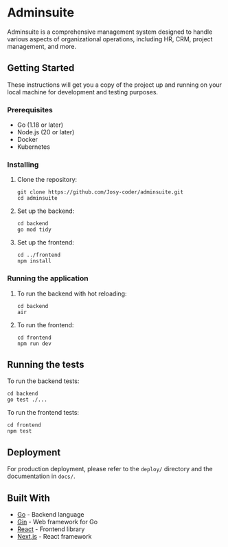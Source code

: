 # Adminsuite

Adminsuite is a comprehensive management system designed to handle various aspects of organizational operations, including HR, CRM, project management, and more.

## Getting Started

These instructions will get you a copy of the project up and running on your local machine for development and testing purposes.

### Prerequisites

- Go (1.18 or later)
- Node.js (20 or later)
- Docker
- Kubernetes

### Installing

1. Clone the repository:
   ```
   git clone https://github.com/Josy-coder/adminsuite.git
   cd adminsuite
   ```

2. Set up the backend:
   ```
   cd backend
   go mod tidy
   ```

3. Set up the frontend:
   ```
   cd ../frontend
   npm install
   ```

### Running the application

1. To run the backend with hot reloading:
   ```
   cd backend
   air
   ```

2. To run the frontend:
   ```
   cd frontend
   npm run dev
   ```

## Running the tests

To run the backend tests:
```
cd backend
go test ./...
```

To run the frontend tests:
```
cd frontend
npm test
```

## Deployment

For production deployment, please refer to the `deploy/` directory and the documentation in `docs/`.

## Built With

- [Go](https://golang.org/) - Backend language
- [Gin](https://github.com/gin-gonic/gin) - Web framework for Go
- [React](https://reactjs.org/) - Frontend library
- [Next.js](https://nextjs.org/) - React framework
